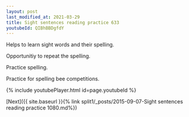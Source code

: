 ```yaml
---
layout: post
last_modified_at: 2021-03-29
title: Sight sentences reading practice 633
youtubeId: QIBhBBDgfdY
---
```

 
 
Helps to learn sight words and their spelling.

Opportunitiy to repeat the spelling. 

Practice spelling. 
 
Practice for spelling bee competitions. 
 
{% include youtubePlayer.html id=page.youtubeId %}
 
 

[Next]({{ site.baseurl }}{% link  split1/_posts/2015-09-07-Sight sentences reading practice 1080.md%})
 
